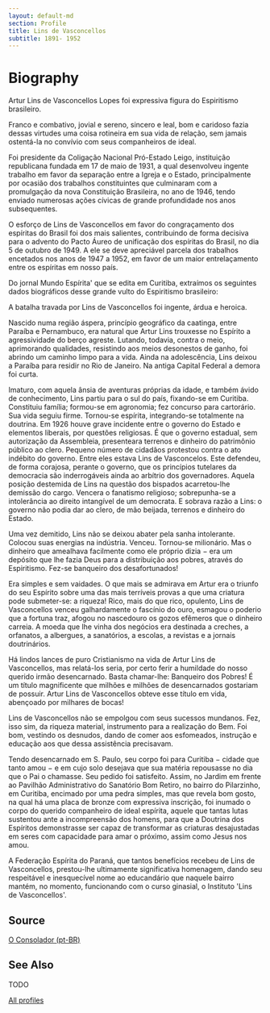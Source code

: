 ```yaml
---
layout: default-md
section: Profile
title: Lins de Vasconcellos
subtitle: 1891- 1952
---
```


# Biography
Artur Lins de Vasconcellos Lopes foi expressiva figura do Espiritismo brasileiro.

Franco e combativo, jovial e sereno, sincero e leal, bom e caridoso fazia dessas virtudes uma coisa rotineira em sua vida de relação, sem jamais ostentá-la no convívio com seus companheiros de ideal.

Foi presidente da Coligação Nacional Pró-Estado Leigo, instituição republicana fundada em 17 de maio de 1931, a qual desenvolveu ingente trabalho em favor da separação entre a Igreja e o Estado, principalmente por ocasião dos trabalhos constituintes que culminaram com a promulgação da nova Constituição Brasileira, no ano de 1946, tendo enviado numerosas ações cívicas de grande profundidade nos anos subsequentes.

O esforço de Lins de Vasconcellos em favor do congraçamento dos espíritas do Brasil foi dos mais salientes, contribuindo de forma decisiva para o advento do Pacto Áureo de unificação dos espíritas do Brasil, no dia 5 de outubro de 1949. A ele se deve apreciável parcela dos trabalhos encetados nos anos de 1947 a 1952, em favor de um maior entrelaçamento entre os espíritas em nosso país.

Do jornal Mundo Espírita' que se edita em Curitiba, extraímos os seguintes dados biográficos desse grande vulto do Espiritismo brasileiro:

A batalha travada por Lins de Vasconcellos foi ingente, árdua e heroica.

Nascido numa região áspera, princípio geográfico da caatinga, entre Paraíba e Pernambuco, era natural que Artur Lins trouxesse no Espírito a agressividade do berço agreste. Lutando, todavia, contra o meio, aprimorando qualidades, resistindo aos meios desonestos de ganho, foi abrindo um caminho limpo para a vida. Ainda na adolescência, Lins deixou a Paraíba para residir no Rio de Janeiro. Na antiga Capital Federal a demora foi curta.

Imaturo, com aquela ânsia de aventuras próprias da idade, e também ávido de conhecimento, Lins partiu para o sul do país, fixando-se em Curitiba. Constituiu família; formou-se em agronomia; fez concurso para cartorário. Sua vida seguiu firme. Tornou-se espírita, integrando-se totalmente na doutrina. Em 1926 houve grave incidente entre o governo do Estado e elementos liberais, por questões religiosas. É que o governo estadual, sem autorização da Assembleia, presenteara terrenos e dinheiro do patrimônio público ao clero. Pequeno número de cidadãos protestou contra o ato indébito do governo. Entre eles estava Lins de Vasconcelos. Este defendeu, de forma corajosa, perante o governo, que os princípios tutelares da democracia são inderrogáveis ainda ao arbítrio dos governadores. Aquela posição destemida de Lins na questão dos bispados acarretou-lhe demissão do cargo. Vencera o fanatismo religioso; sobrepunha-se a intolerância ao direito intangível de um democrata. E sobrava razão a Lins: o governo não podia dar ao clero, de mão beijada, terrenos e dinheiro do Estado.

Uma vez demitido, Lins não se deixou abater pela sanha intolerante. Colocou suas energias na indústria. Venceu. Tornou-se milionário. Mas o dinheiro que amealhava facilmente como ele próprio dizia − era um depósito que lhe fazia Deus para a distribuição aos pobres, através do Espiritismo. Fez-se banqueiro dos desafortunados!

Era simples e sem vaidades. O que mais se admirava em Artur era o triunfo do seu Espírito sobre uma das mais terríveis provas a que uma criatura pode submeter-se: a riqueza! Rico, mais do que rico, opulento, Lins de Vasconcellos venceu galhardamente o fascínio do ouro, esmagou o poderio que a fortuna traz, afogou no nascedouro os gozos efêmeros que o dinheiro carreia. A moeda que lhe vinha dos negócios era destinada a  creches, a orfanatos, a albergues, a sanatórios, a escolas, a revistas e a jornais doutrinários.

Há lindos lances de puro Cristianismo na vida de Artur Lins de Vasconcellos, mas relatá-los seria, por certo ferir a humildade do nosso querido irmão desencarnado. Basta chamar-lhe: Banqueiro dos Pobres! É um título magnificente que milhões e milhões de desencarnados gostariam de possuir. Artur Lins de Vasconcellos obteve esse título em vida, abençoado por milhares de bocas!

Lins de Vasconcellos não se empolgou com seus sucessos mundanos. Fez, isso sim, da riqueza material, instrumento para a realização do Bem. Foi bom, vestindo os desnudos, dando de comer aos esfomeados, instrução e educação aos que dessa assistência precisavam.

Tendo desencarnado em S. Paulo, seu corpo foi para Curitiba − cidade que tanto amou − e em cujo solo desejava que sua matéria repousasse no dia que o Pai o chamasse. Seu pedido foi satisfeito. Assim, no Jardim em frente ao Pavilhão Administrativo do Sanatório Bom Retiro, no bairro do Pilarzinho, em Curitiba, encimado por uma pedra simples, mas que revela bom gosto, na qual há uma placa de bronze com expressiva inscrição, foi inumado o corpo do querido companheiro de ideal espírita, aquele que tantas lutas sustentou ante a incompreensão dos homens, para que a Doutrina dos Espíritos demonstrasse ser capaz de transformar as criaturas desajustadas em seres com capacidade para amar o próximo, assim como Jesus nos amou.

A Federação Espírita do Paraná, que tantos benefícios recebeu de Lins de Vasconcellos, prestou-lhe ultimamente significativa homenagem, dando seu respeitável e inesquecível nome ao educandário que naquele bairro mantém, no momento, funcionando com o curso ginasial, o Instituto 'Lins de Vasconcellos'. 


## Source
[O Consolador (pt-BR)](http://www.oconsolador.com.br/linkfixo/biografias/linsdevasconcellos.html)

## See Also
TODO

<a href="/profiles" class="button">All profiles</a>
